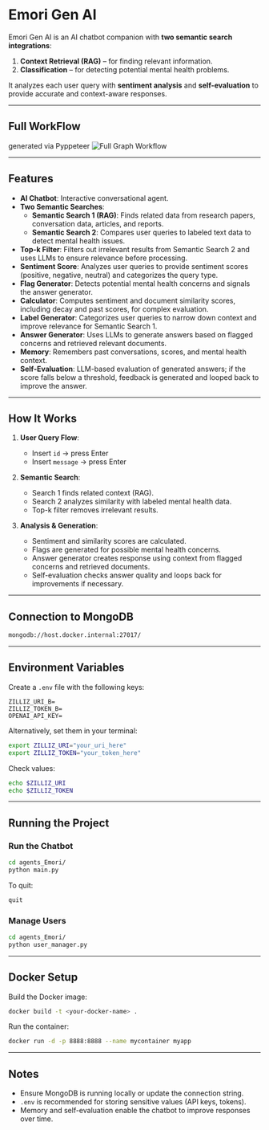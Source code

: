 # Emori Gen AI

Emori Gen AI is an AI chatbot companion with **two semantic search integrations**:  

1. **Context Retrieval (RAG)** – for finding relevant information.  
2. **Classification** – for detecting potential mental health problems.  

It analyzes each user query with **sentiment analysis** and **self-evaluation** to provide accurate and context-aware responses.

---
## Full WorkFlow
generated via Pyppeteer
![Full Graph Workflow](https://github.com/user-attachments/assets/ed82345b-6ede-4c77-9267-6896a9ff5ecd)

---

## Features

- **AI Chatbot**: Interactive conversational agent.  
- **Two Semantic Searches**:
  - **Semantic Search 1 (RAG)**: Finds related data from research papers, conversation data, articles, and reports.  
  - **Semantic Search 2**: Compares user queries to labeled text data to detect mental health issues.  
- **Top-k Filter**: Filters out irrelevant results from Semantic Search 2 and uses LLMs to ensure relevance before processing.  
- **Sentiment Score**: Analyzes user queries to provide sentiment scores (positive, negative, neutral) and categorizes the query type.  
- **Flag Generator**: Detects potential mental health concerns and signals the answer generator.  
- **Calculator**: Computes sentiment and document similarity scores, including decay and past scores, for complex evaluation.  
- **Label Generator**: Categorizes user queries to narrow down context and improve relevance for Semantic Search 1.  
- **Answer Generator**: Uses LLMs to generate answers based on flagged concerns and retrieved relevant documents.  
- **Memory**: Remembers past conversations, scores, and mental health context.  
- **Self-Evaluation**: LLM-based evaluation of generated answers; if the score falls below a threshold, feedback is generated and looped back to improve the answer.

---

## How It Works

1. **User Query Flow**:
   - Insert `id` → press Enter  
   - Insert `message` → press Enter  

2. **Semantic Search**:
   - Search 1 finds related context (RAG).  
   - Search 2 analyzes similarity with labeled mental health data.  
   - Top-k filter removes irrelevant results.  

3. **Analysis & Generation**:
   - Sentiment and similarity scores are calculated.  
   - Flags are generated for possible mental health concerns.  
   - Answer generator creates response using context from flagged concerns and retrieved documents.  
   - Self-evaluation checks answer quality and loops back for improvements if necessary.

---

## Connection to MongoDB
```bash
mongodb://host.docker.internal:27017/
```

---

## Environment Variables

Create a `.env` file with the following keys:

```
ZILLIZ_URI_B=
ZILLIZ_TOKEN_B=
OPENAI_API_KEY=
```

Alternatively, set them in your terminal:

```bash
export ZILLIZ_URI="your_uri_here"
export ZILLIZ_TOKEN="your_token_here"
```

Check values:

```bash
echo $ZILLIZ_URI
echo $ZILLIZ_TOKEN
```

---

## Running the Project

### Run the Chatbot
```bash
cd agents_Emori/
python main.py
```
To quit:
```bash
quit
```

### Manage Users
```bash
cd agents_Emori/
python user_manager.py
```

---

## Docker Setup

Build the Docker image:

```bash
docker build -t <your-docker-name> .
```

Run the container:

```bash
docker run -d -p 8888:8888 --name mycontainer myapp
```

---

## Notes

- Ensure MongoDB is running locally or update the connection string.  
- `.env` is recommended for storing sensitive values (API keys, tokens).  
- Memory and self-evaluation enable the chatbot to improve responses over time.  
